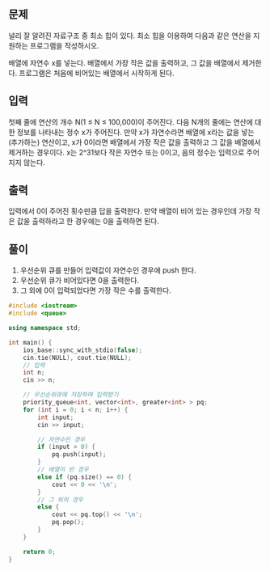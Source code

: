 ## 문제
널리 잘 알려진 자료구조 중 최소 힙이 있다. 최소 힙을 이용하여 다음과 같은 연산을 지원하는 프로그램을 작성하시오.

배열에 자연수 x를 넣는다.
배열에서 가장 작은 값을 출력하고, 그 값을 배열에서 제거한다.
프로그램은 처음에 비어있는 배열에서 시작하게 된다.

## 입력
첫째 줄에 연산의 개수 N(1 ≤ N ≤ 100,000)이 주어진다. 다음 N개의 줄에는 연산에 대한 정보를 나타내는 정수 x가 주어진다. 만약 x가 자연수라면 배열에 x라는 값을 넣는(추가하는) 연산이고, x가 0이라면 배열에서 가장 작은 값을 출력하고 그 값을 배열에서 제거하는 경우이다. x는 2^31보다 작은 자연수 또는 0이고, 음의 정수는 입력으로 주어지지 않는다.

## 출력
입력에서 0이 주어진 횟수만큼 답을 출력한다. 만약 배열이 비어 있는 경우인데 가장 작은 값을 출력하라고 한 경우에는 0을 출력하면 된다.

## 풀이
1. 우선순위 큐를 만들어 입력값이 자연수인 경우에 push 한다.
2. 우선순위 큐가 비어있다면 0을 출력한다.
3. 그 외에 0이 입력되었다면 가장 작은 수를 출력한다.

```cpp
#include <iostream>
#include <queue>

using namespace std;

int main() {
    ios_base::sync_with_stdio(false);
    cin.tie(NULL), cout.tie(NULL);
    // 입력
    int n;
    cin >> n;

    // 우선순위큐에 저장하며 입력받기
    priority_queue<int, vector<int>, greater<int> > pq;
    for (int i = 0; i < n; i++) {
        int input;
        cin >> input;

        // 자연수인 경우
        if (input > 0) {
            pq.push(input);
        }
        // 배열이 빈 경우
        else if (pq.size() == 0) {
            cout << 0 << '\n';
        }
        // 그 외의 경우
        else {
            cout << pq.top() << '\n';
            pq.pop();
        }
    }

    return 0;
}
```
